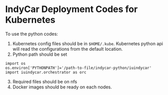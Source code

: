 
# IndyCar Deployment Codes for Kubernetes

To use the python codes:

1. Kubernetes config files should be in `$HOME/.kube`. Kubernetes python api will read the configurations from the default location.
2. Python path should be set

```
import os
os.environ['PYTHONPATH']='/path-to-file/indycar-python/iuindycar'
import iuindycar.orchestrator as orc
```
3. Required files should be on nfs
4. Docker images should be ready on each nodes.